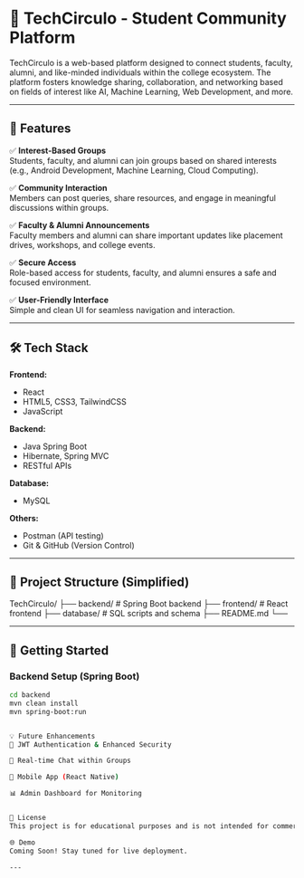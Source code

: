 # 🧩 TechCirculo - Student Community Platform

TechCirculo is a web-based platform designed to connect students, faculty, alumni, and like-minded individuals within the college ecosystem. The platform fosters knowledge sharing, collaboration, and networking based on fields of interest like AI, Machine Learning, Web Development, and more.

---

## 🚀 Features

✅ **Interest-Based Groups**  
Students, faculty, and alumni can join groups based on shared interests (e.g., Android Development, Machine Learning, Cloud Computing).  

✅ **Community Interaction**  
Members can post queries, share resources, and engage in meaningful discussions within groups.  

✅ **Faculty & Alumni Announcements**  
Faculty members and alumni can share important updates like placement drives, workshops, and college events.  

✅ **Secure Access**  
Role-based access for students, faculty, and alumni ensures a safe and focused environment.  

✅ **User-Friendly Interface**  
Simple and clean UI for seamless navigation and interaction.

---

## 🛠 Tech Stack

**Frontend:**  
- React  
- HTML5, CSS3, TailwindCSS  
- JavaScript  

**Backend:**  
- Java Spring Boot  
- Hibernate, Spring MVC  
- RESTful APIs  

**Database:**  
- MySQL  

**Others:**  
- Postman (API testing)  
- Git & GitHub (Version Control)  

---

## 📂 Project Structure (Simplified)
TechCirculo/
├── backend/ # Spring Boot backend
├── frontend/ # React frontend
├── database/ # SQL scripts and schema
├── README.md
└── 





---

## 🏁 Getting Started

### Backend Setup (Spring Boot)

```bash
cd backend
mvn clean install
mvn spring-boot:run


💡 Future Enhancements
🔐 JWT Authentication & Enhanced Security

📨 Real-time Chat within Groups

📱 Mobile App (React Native)

📊 Admin Dashboard for Monitoring


📃 License
This project is for educational purposes and is not intended for commercial use.

🌐 Demo
Coming Soon! Stay tuned for live deployment.

---


